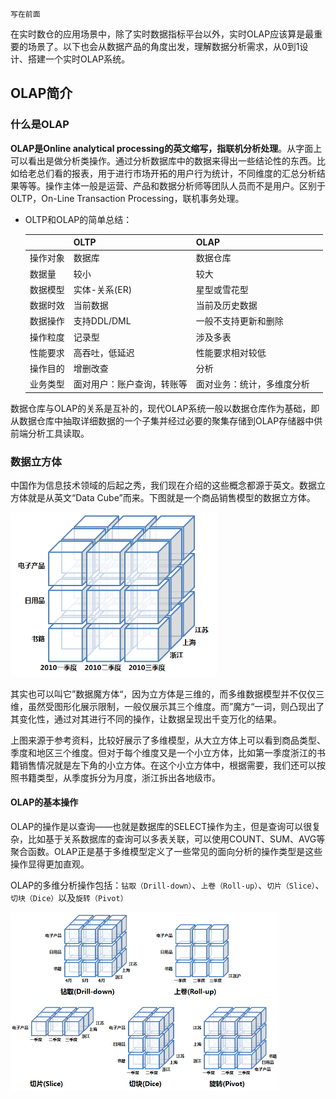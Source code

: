 `写在前面`

在实时数仓的应用场景中，除了实时数据指标平台以外，实时OLAP应该算是最重要的场景了。以下也会从数据产品的角度出发，理解数据分析需求，从0到1设计、搭建一个实时OLAP系统。

## OLAP简介

### 什么是OLAP

**OLAP是Online analytical processing的英文缩写，指联机分析处理**。从字面上可以看出是做分析类操作。通过分析数据库中的数据来得出一些结论性的东西。比如给老总们看的报表，用于进行市场开拓的用户行为统计，不同维度的汇总分析结果等等。操作主体一般是运营、产品和数据分析师等团队人员而不是用户。区别于OLTP，On-Line Transaction Processing，联机事务处理。

- OLTP和OLAP的简单总结：

  |          | OLTP                       | OLAP                       |      |
  | -------- | -------------------------- | -------------------------- | ---- |
  | 操作对象 | 数据库                     | 数据仓库                   |      |
  | 数据量   | 较小                       | 较大                       |      |
  | 数据模型 | 实体-关系(ER)              | 星型或雪花型               |      |
  | 数据时效 | 当前数据                   | 当前及历史数据             |      |
  | 数据操作 | 支持DDL/DML                | 一般不支持更新和删除       |      |
  | 操作粒度 | 记录型                     | 涉及多表                   |      |
  | 性能要求 | 高吞吐，低延迟             | 性能要求相对较低           |      |
  | 操作目的 | 增删改查                   | 分析                       |      |
  | 业务类型 | 面对用户：账户查询，转账等 | 面对业务：统计，多维度分析 |      |



数据仓库与OLAP的关系是互补的，现代OLAP系统一般以数据仓库作为基础，即从数据仓库中抽取详细数据的一个子集并经过必要的聚集存储到OLAP存储器中供前端分析工具读取。

### 数据立方体

中国作为信息技术领域的后起之秀，我们现在介绍的这些概念都源于英文。数据立方体就是从英文“Data Cube”而来。下图就是一个商品销售模型的数据立方体。

<img src="9实时OLAP.assets/Data-Cube.png" alt="Data-Cube" style="zoom: 67%;" />

其实也可以叫它”数据魔方体“，因为立方体是三维的，而多维数据模型并不仅仅三维，虽然受图形化展示限制，一般仅展示其三个维度。而”魔方“一词，则凸现出了其变化性，通过对其进行不同的操作，让数据呈现出千变万化的结果。

上图来源于参考资料，比较好展示了多维模型，从大立方体上可以看到商品类型、季度和地区三个维度。但对于每个维度又是一个小立方体，比如第一季度浙江的书籍销售情况就是左下角的小立方体。在这个小立方体中，根据需要，我们还可以按照书籍类型，从季度拆分为月度，浙江拆出各地级市。

#### OLAP的基本操作

OLAP的操作是以查询——也就是数据库的SELECT操作为主，但是查询可以很复杂，比如基于关系数据库的查询可以多表关联，可以使用COUNT、SUM、AVG等聚合函数。OLAP正是基于多维模型定义了一些常见的面向分析的操作类型是这些操作显得更加直观。

OLAP的多维分析操作包括：`钻取（Drill-down）`、`上卷（Roll-up）`、`切片（Slice）`、`切块（Dice）`以及`旋转（Pivot）`

<img src="9实时OLAP.assets/OLAP.png" alt="OLAP" style="zoom:50%;" />

